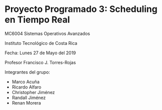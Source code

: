 Proyecto Programado 3:  Scheduling en Tiempo Real
==========================================
MC6004 Sistemas Operativos Avanzados 

Instituto Tecnológico de Costa Rica

Fecha: Lunes 27 de Mayo del 2019

Profesor Francisco J. Torres-Rojas

Integrantes del grupo:  

- Marco Acuña
- Ricardo Alfaro  
- Christopher Jiménez
- Randall Jiménez
- Renan Morera
